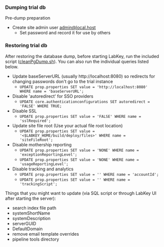 ### Dumping trial db
Pre-dump preparation
- Create site admin user admin@local.host
  - Set password and record it for use by others

### Restoring trial db
After restoring the database dump, before starting LabKey, run the included script ([cleanPgDump.sh](./cleanPgDump.sh)).
You can also run the individual queries listed below.
- Update baseServerURL (usually http://localhost:8080) so redirects for changing passwords don't go to the trial instance
  - `UPDATE prop.properties SET value = 'http://localhost:8080' WHERE name = 'baseServerURL';`
- Disable 'autoredirect' for SSO providers
  - `UPDATE core.authenticationconfigurations SET autoredirect = 'FALSE' WHERE TRUE;`
- Disable SSL
  - `UPDATE prop.properties SET value = 'FALSE' WHERE name = 'sslRequired';`
- Update site file root (Use your actual file root location)
  - `UPDATE prop.properties SET value = '<$LABKEY_HOME/build/deploy/files>' WHERE name = 'siteFileRoot';`
- Disable mothership reporting
  - `UPDATE prop.properties SET value = 'NONE' WHERE name = 'exceptionReportingLevel';`
  - `UPDATE prop.properties SET value = 'NONE' WHERE name = 'usageReportingLevel';`
- Disable tracking and analytics
  - `UPDATE prop.properties SET value = '' WHERE name = 'accountId';`
  - `UPDATE prop.properties SET value = '' WHERE name = 'trackingScript';`

Things that you might want to update (via SQL script or through LabKey UI after starting the server):
- search index file path
- systemShortName
- systemDescription
- serverGUID
- DefaultDomain
- remove email template overrides
- pipeline tools directory
